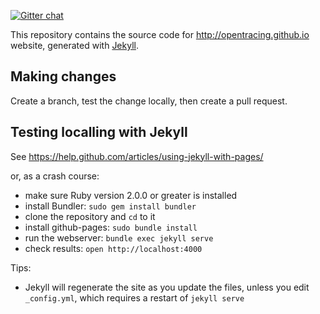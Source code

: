 [![Gitter chat](http://img.shields.io/badge/gitter-join%20chat%20%E2%86%92-brightgreen.svg)](https://gitter.im/opentracing/public)

This repository contains the source code for http://opentracing.github.io website, generated with [Jekyll](http://jekyllrb.com/).

## Making changes

Create a branch, test the change locally, then create a pull request.

## Testing localling with Jekyll

See https://help.github.com/articles/using-jekyll-with-pages/

or, as a crash course:

* make sure Ruby version 2.0.0 or greater is installed
* install Bundler: `sudo gem install bundler`
* clone the repository and `cd` to it
* install github-pages: `sudo bundle install`
* run the webserver: `bundle exec jekyll serve` 
* check results: `open http://localhost:4000`

Tips:
* Jekyll will regenerate the site as you update the files, unless you edit `_config.yml`, which requires a restart of `jekyll serve`
